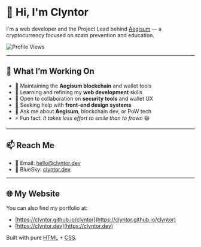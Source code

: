 # 👋 Hi, I'm Clyntor

I'm a web developer and the Project Lead behind [Aegisum](https://aegisum.com) — a cryptocurrency focused on scam prevention and education.

![Profile Views](https://komarev.com/ghpvc/?username=clyntor&label=Profile%20views&color=0e75b6&style=flat)


---

## 🚀 What I’m Working On

- 🔭 Maintaining the **Aegisum blockchain** and wallet tools
- 🌱 Learning and refining my **web development** skills
- 👯 Open to collaboration on **security tools** and wallet UX
- 🤔 Seeking help with **front-end design systems**
- 💬 Ask me about **Aegisum**, blockchain dev, or PoW tech
- ⚡ Fun fact: *It takes less effort to smile than to frown* 😄

---

## 📫 Reach Me

- 📧 Email: [hello@clyntor.dev](mailto:hello@clyntor.dev)  
- 🦋 BlueSky: [clyntor.dev](https://bsky.app/profile/clyntor.dev)

---

## 🌐 My Website

You can also find my portfolio at:  
- [https://clyntor.github.io/clyntor](https://clyntor.github.io/clyntor)
- [https://clyntor.dev](https://clyntor.dev)

Built with pure [HTML](https://github.com/clyntor/clyntor/blob/main/index.html) + [CSS](https://github.com/clyntor/clyntor/blob/main/styles.css).
